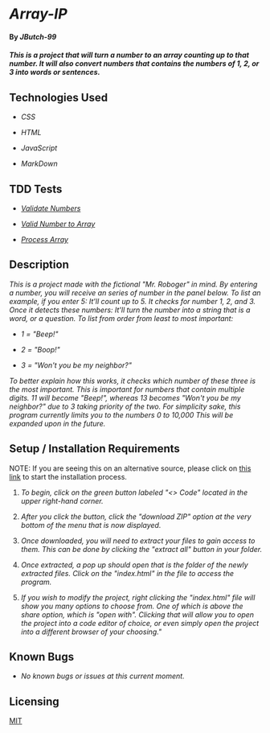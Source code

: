 # _Array-IP_

#### By _**JButch-99**_

#### _This is a project that will turn a number to an array counting up to that number. It will also convert numbers that contains the numbers of 1, 2, or 3 into words or sentences._

## Technologies Used

* _CSS_

* _HTML_

* _JavaScript_

* _MarkDown_

## TDD Tests

* _[Validate Numbers](text/validateNumber.txt)_

* _[Valid Number to Array](text/validNumberToArray.txt)_

* _[Process Array](text/processArray.txt)_  

## Description

_This is a project made with the fictional "Mr. Roboger" in mind. By entering a number, you will receive an series of number in the panel below. To list an example, if you enter 5: It'll count up to 5. It checks for number 1, 2, and 3. Once it detects these numbers: It'll turn the number into a string that is a word, or a question. To list from order from least to most important:_

* _1 = "Beep!"_

* _2 = "Boop!"_

* _3 = "Won't you be my neighbor?"_

_To better explain how this works, it checks which number of these three is the most important. This is important for numbers that contain multiple digits. 11 will become "Beep!", whereas 13 becomes "Won't you be my neighbor?" due to 3 taking priority of the two. For simplicity sake, this program currently limits you to the numbers 0 to 10,000 This will be expanded upon in the future._

## Setup / Installation Requirements

NOTE: If you are seeing this on an alternative source, please click on [this link](https://github.com/JButch-99/Array-IP) to start the installation process.

1. _To begin, click on the green button labeled "<> Code" located in the upper right-hand corner._

2. _After you click the button, click the "download ZIP" option at the very bottom of the menu that is now displayed._

3. _Once downloaded, you will need to extract your files to gain access to them. This can be done by clicking the "extract all" button in your folder._

4. _Once extracted, a pop up should open that is the folder of the newly extracted files. Click on the "index.html" in the file to access the program._

5. _If you wish to modify the project, right clicking the "index.html" file will show you many options to choose from. One of which is above the share option, which is "open with". Clicking that will allow you to open the project into a code editor of choice, or even simply open the project into a different browser of your choosing."_

## Known Bugs

* _No known bugs or issues at this current moment._

## Licensing 
[MIT](license.txt)



